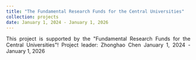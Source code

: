 ```yaml
---
title: "The Fundamental Research Funds for the Central Universities"
collection: projects
date: January 1, 2024 - January 1, 2026
---
```

<div style="text-align: justify;">
This project is supported by the "Fundamental Research Funds for the Central Universities"!
Project leader: Zhonghao Chen
January 1, 2024 - January 1, 2026
</div>


